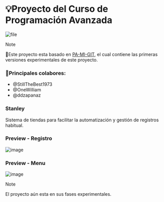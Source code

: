 # 💡Proyecto del Curso de Programación Avanzada

![file](https://github.com/OneWilliam/Stanley/assets/143982441/f17dc3c3-58e9-4904-9161-c759a3f64be6)

> [!NOTE]
> 🚩Este proyecto esta basado en [PA-MI-GIT](https://github.com/StillTheBest1973/PA-MI-GIT), el cual contiene las primeras versiones experimentales de este proyecto.

### 🗿Principales colabores: 
  - @StillTheBest1973
  - @OneWilliam
  - @ddzapanaz

### Stanley
  Sistema de tiendas para facilitar la automatización y gestión de registros habitual.

### Preview - Registro
![image](https://github.com/OneWilliam/Stanley/assets/143982441/ebc7314d-01cd-4c2f-aa9d-eabc4461cdf5)

### Preview - Menu
![image](https://github.com/OneWilliam/Stanley/assets/143982441/d0435ec2-c47f-4ccb-8a3a-1b14044f0954)

> [!NOTE]
> El proyecto aún esta en sus fases experimentales.
